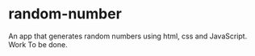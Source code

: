 # random-number

 An app that generates random numbers using html, css and JavaScript.  
 Work To be done.
